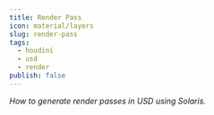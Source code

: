 ```yaml
---
title: Render Pass
icon: material/layers
slug: render-pass
tags:
  - houdini
  - usd
  - render
publish: false
---
```


_How to generate render passes in USD using Solaris._

